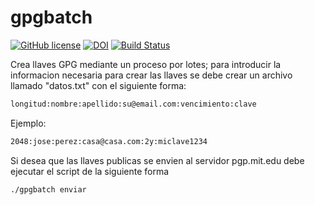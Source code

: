 # gpgbatch

[![GitHub license](https://sinfallas.files.wordpress.com/2016/02/gpl.png)](https://github.com/sinfallas/gpgbatch/blob/master/LICENSE)
[![DOI](https://zenodo.org/badge/4102/sinfallas/gpgbatch.svg)](https://zenodo.org/badge/latestdoi/4102/sinfallas/gpgbatch)
[![Build Status](https://travis-ci.org/sinfallas/gpgbatch.svg?branch=master)](https://travis-ci.org/sinfallas/gpgbatch)

Crea llaves GPG mediante un proceso por lotes; para introducir la informacion necesaria para crear las llaves se debe crear un archivo llamado "datos.txt" con el siguiente forma:

```bash
longitud:nombre:apellido:su@email.com:vencimiento:clave
```

Ejemplo:

```bash
2048:jose:perez:casa@casa.com:2y:miclave1234
```

Si desea que las llaves publicas se envien al servidor pgp.mit.edu debe ejecutar el script de la siguiente forma

```bash
./gpgbatch enviar
```
